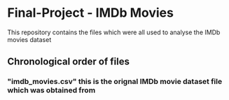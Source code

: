 # Final-Project - IMDb Movies
This repository contains the files which were all used to analyse the IMDb movies dataset

## Chronological order of files
###  "imdb_movies.csv" this is the orignal IMDb movie dataset file which was obtained from 

### 

###

###

###

###

###
